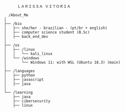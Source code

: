          
          ＬＡＲＩＳＳＡ ＶＩＴＯＲＩＡ
  </p>
  
      /About_Me
    │
    ├── /bio
    │   ├── she/her - brazilian - (pt/br + english)
    │   ├── computer science student (B.Sc)
    │   ├── back_end_dev
    │
    ├── /os
    │   ├── /linux
    │   │   └── kali_linux
    │   └── /windows
    │       └── Windows 11: with WSL (Ubuntu 18.3) (main)
    │
    ├── /languages
    │   ├── python
    │   ├── javascript
    │   ├── java
    │
    └── /learning
        ├── java
        ├── cibersecurity
        ├── linux
   </td>
  </tr>
</table>

